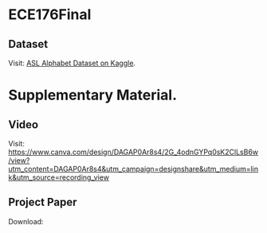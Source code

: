 # ECE176Final

## Dataset
Visit: [ASL Alphabet Dataset on Kaggle](https://www.kaggle.com/datasets/grassknoted/asl-alphabet).

# Supplementary Material.
## Video
Visit: https://www.canva.com/design/DAGAP0Ar8s4/2G_4odnGYPq0sK2ClLsB6w/view?utm_content=DAGAP0Ar8s4&utm_campaign=designshare&utm_medium=link&utm_source=recording_view

## Project Paper
Download: 
